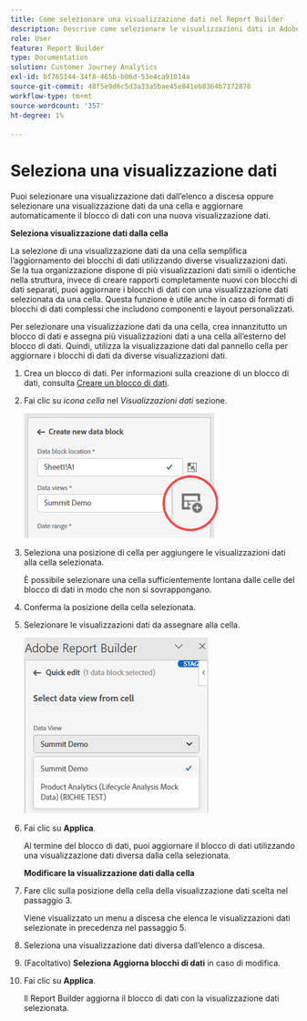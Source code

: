 ```yaml
---
title: Come selezionare una visualizzazione dati nel Report Builder
description: Descrive come selezionare le visualizzazioni dati in Adobe Report Builder
role: User
feature: Report Builder
type: Documentation
solution: Customer Journey Analytics
exl-id: bf765144-34f8-465b-b06d-53e4ca91014a
source-git-commit: 48f5e9d6c5d3a33a5bae45e841eb8364b7172876
workflow-type: tm+mt
source-wordcount: '357'
ht-degree: 1%

---
```


# Seleziona una visualizzazione dati

Puoi selezionare una visualizzazione dati dall’elenco a discesa oppure selezionare una visualizzazione dati da una cella e aggiornare automaticamente il blocco di dati con una nuova visualizzazione dati.

**Seleziona visualizzazione dati dalla cella**

La selezione di una visualizzazione dati da una cella semplifica l’aggiornamento dei blocchi di dati utilizzando diverse visualizzazioni dati. Se la tua organizzazione dispone di più visualizzazioni dati simili o identiche nella struttura, invece di creare rapporti completamente nuovi con blocchi di dati separati, puoi aggiornare i blocchi di dati con una visualizzazione dati selezionata da una cella. Questa funzione è utile anche in caso di formati di blocchi di dati complessi che includono componenti e layout personalizzati.

Per selezionare una visualizzazione dati da una cella, crea innanzitutto un blocco di dati e assegna più visualizzazioni dati a una cella all’esterno del blocco di dati. Quindi, utilizza la visualizzazione dati dal pannello cella per aggiornare i blocchi di dati da diverse visualizzazioni dati.

1. Crea un blocco di dati.
Per informazioni sulla creazione di un blocco di dati, consulta [Creare un blocco di dati](/help/report-builder/create-a-data-block.md).

1. Fai clic su *icona cella* nel *Visualizzazioni dati* sezione.

   ![Crea una nuova finestra di blocco di dati con l’icona della cella evidenziata.](/help/report-builder/assets/cell-icon.png)

1. Seleziona una posizione di cella per aggiungere le visualizzazioni dati alla cella selezionata.

   È possibile selezionare una cella sufficientemente lontana dalle celle del blocco di dati in modo che non si sovrappongano.

1. Conferma la posizione della cella selezionata.

1. Selezionare le visualizzazioni dati da assegnare alla cella.

   ![Riquadro di modifica rapida Report Builder che mostra le visualizzazioni dati Seleziona.](/help/report-builder/assets/select-data-view.png)

1. Fai clic su **Applica**.

   Al termine del blocco di dati, puoi aggiornare il blocco di dati utilizzando una visualizzazione dati diversa dalla cella selezionata.

   **Modificare la visualizzazione dati dalla cella**

1. Fare clic sulla posizione della cella della visualizzazione dati scelta nel passaggio 3.

   Viene visualizzato un menu a discesa che elenca le visualizzazioni dati selezionate in precedenza nel passaggio 5.

1. Seleziona una visualizzazione dati diversa dall’elenco a discesa.

1. (Facoltativo) **Seleziona Aggiorna blocchi di dati** in caso di modifica.

1. Fai clic su **Applica**.

   Il Report Builder aggiorna il blocco di dati con la visualizzazione dati selezionata.
